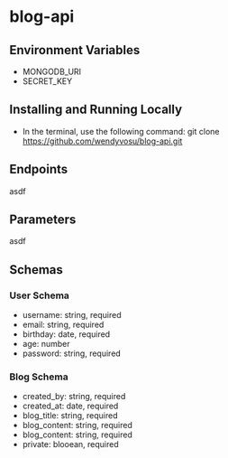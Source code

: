 # blog-api

Environment Variables
-
- MONGODB_URI
- SECRET_KEY

Installing and Running Locally
-
- In the terminal, use the following command: 
git clone https://github.com/wendyvosu/blog-api.git

Endpoints
-
asdf

Parameters
-
asdf

Schemas
-
### User Schema
- username: string, required
- email: string, required
- birthday: date, required
- age: number
- password: string, required

### Blog Schema
- created_by: string, required
- created_at: date, required
- blog_title: string, required
- blog_content: string, required
- blog_content: string, required
- private: blooean, required

